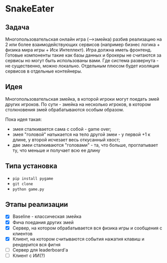 # SnakeEater

## Задача

Многопользовательская онлайн игра (-->змейка) разбив реализацию на 2 или более взаимодействующих сервисов (например бизнес логика + физика мира игры + Иск Интеллект). Игра должна иметь фронтенд. Готовые компоненты такие как базы данных и брокеры не считаются за сервисы но могут быть использованы вами. Где система развернута - не существенно, можно локально. Отдельным плюсом будет изоляция сервисов в отдельные контейнеры.

## Идея

Многопользовательская змейка, в которой игроки могут поедать змей других игроков. По сути - змейка на несколько игроков, в котором столкновения змей обрабатываются особым образом.

Пока идея такая: 
- змея сталкивается сама с собой - game over; 
- змея "головой" натыкается на тело другой змеи - у первой +1 к длине, у второй исчезает весь откусанный хвост; 
- две змеи сталкиваются "головами" - та, что больше, проглатывает ту, что меньше и получает всю ее длину

## Типа установка
- `pip install pygame`
- `git clone`
- `python game.py`

## Этапы реализации

- [X] Baseline - классическая змейка
- [X] Фича поедания других змей
- [X] Сервер, на котором обрабатывается вся физика игры и сообщения с клиентов
- [X] Клиент, на котором считываются события нажатия клавиш и рендерится вся фигня
- [ ] Сервер для leaderboard'а
- [ ] Клиент с ИИ(?)

